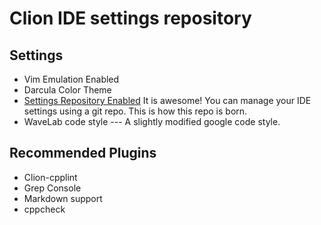 # Clion IDE settings repository
## Settings 
* Vim Emulation Enabled
* Darcula Color Theme
* [Settings Repository Enabled](https://www.jetbrains.com/help/clion/2017.1/settings-repository.html) 
It is awesome! You can manage your IDE settings using a git repo. This is how
this repo is born.
* WaveLab code style --- A slightly modified google code style. 


## Recommended Plugins 
* Clion-cpplint
* Grep Console
* Markdown support
* cppcheck
